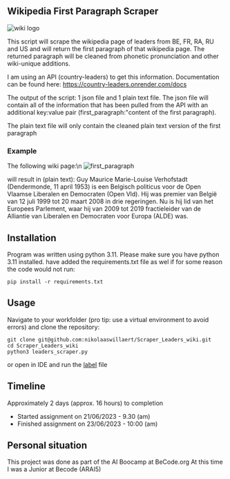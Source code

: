 ## Wikipedia First Paragraph Scraper

![wiki logo](https://github.com/nikolaaswillaert/Scraper_Leaders_wiki/assets/106211266/026413dc-8653-44b0-bee3-d047c277ed15)

This script will scrape the wikipedia page of leaders from BE, FR, RA, RU and US and will return the first paragraph of that wikipedia page. The returned paragraph will be cleaned from phonetic pronunciation and other wiki-unique additions.

I am using an API (country-leaders) to get this information. Documentation can be found here:
https://country-leaders.onrender.com/docs

The output of the script: 1 json file and 1 plain text file.
The json file will contain all of the information that has been pulled from the API with an additional key:value pair (first_paragraph:"content of the first paragraph).

The plain text file will only contain the cleaned plain text version of the first paragraph

### Example
The following wiki page:\n
![first_paragraph](https://github.com/nikolaaswillaert/Scraper_Leaders_wiki/assets/106211266/2144152c-1682-48c5-8170-d12903f02b65)

will result in (plain text):
Guy Maurice Marie-Louise Verhofstadt  (Dendermonde, 11 april 1953) is een Belgisch politicus voor de Open Vlaamse Liberalen en Democraten (Open Vld). Hij was premier van België van 12 juli 1999 tot 20 maart 2008 in drie regeringen. Nu is hij lid van het Europees Parlement, waar hij van 2009 tot 2019 fractieleider van de Alliantie van Liberalen en Democraten voor Europa (ALDE) was.


## Installation
Program was written using python 3.11. Please make sure you have python 3.11 installed.
have added the requirements.txt file as wel if for some reason the code would not run:
```
pip install -r requirements.txt
```

## Usage
Navigate to your workfolder (pro tip: use a virtual environment to avoid errors) and clone the repository:
```
git clone git@github.com:nikolaaswillaert/Scraper_Leaders_wiki.git
cd Scraper_Leaders_wiki
python3 leaders_scraper.py
```

or open in IDE and run the [label](leaders_scraper.py) file

## Timeline
Approximately 2 days (approx. 16 hours) to completion
- Started assignment on 21/06/2023 - 9.30 (am)
- Finished assignment on 23/06/2023 - 10:00 (am)

## Personal situation
This project was done as part of the AI Boocamp at BeCode.org
At this time I was a Junior at Becode (ARAI5)
